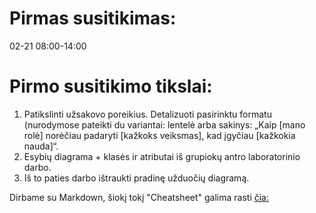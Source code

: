 # Pirmas susitikimas:
02-21 08:00-14:00

# Pirmo susitikimo tikslai:
1.	Patikslinti užsakovo poreikius. Detalizuoti pasirinktu formatu (nurodymose pateikti du variantai: lentelė arba sakinys:
„Kaip [mano rolė] norėčiau padaryti [kažkoks veiksmas], kad įgyčiau [kažkokia nauda]“.
2.	Esybių diagrama + klasės ir atributai iš grupiokų antro laboratorinio darbo.
3.	Iš to paties darbo ištraukti pradinę užduočių diagramą.

Dirbame su Markdown, šiokį tokį "Cheatsheet" galima rasti [čia:](https://github.com/adam-p/markdown-here/wiki/Markdown-Cheatsheet)
